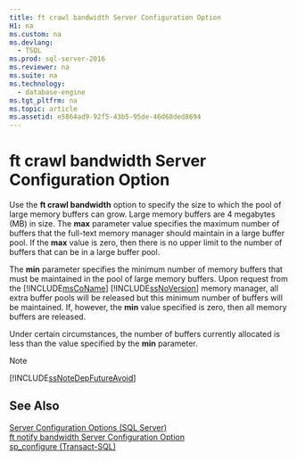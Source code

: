 ```yaml
---
title: ft crawl bandwidth Server Configuration Option
H1: na
ms.custom: na
ms.devlang: 
  - TSQL
ms.prod: sql-server-2016
ms.reviewer: na
ms.suite: na
ms.technology: 
  - database-engine
ms.tgt_pltfrm: na
ms.topic: article
ms.assetid: e5864ad9-92f5-43b5-95de-46d68ded8694
---
```

# ft crawl bandwidth Server Configuration Option
  Use the **ft crawl bandwidth** option to specify the size to which the pool of large memory buffers can grow. Large memory buffers are 4 megabytes (MB) in size. The **max** parameter value specifies the maximum number of buffers that the full-text memory manager should maintain in a large buffer pool. If the **max** value is zero, then there is no upper limit to the number of buffers that can be in a large buffer pool.  
  
 The **min** parameter specifies the minimum number of memory buffers that must be maintained in the pool of large memory buffers. Upon request from the [!INCLUDE[msCoName](../../Topics/TopicNameContainA/includes/msCoName_md.md)] [!INCLUDE[ssNoVersion](../../Topics/TopicNameContainA/includes/ssNoVersion_md.md)] memory manager, all extra buffer pools will be released but this minimum number of buffers will be maintained. If, however, the **min** value specified is zero, then all memory buffers are released.  
  
 Under certain circumstances, the number of buffers currently allocated is less than the value specified by the **min** parameter.  
  
> [!NOTE]  
>  [!INCLUDE[ssNoteDepFutureAvoid](../../Topics/TopicNameContainA/includes/ssNoteDepFutureAvoid_md.md)]  
  
## See Also  
 [Server Configuration Options &#40;SQL Server&#41;](../../Topics/TopicNameNotContainA/Server-Configuration-Options--SQL-Server-.md)   
 [ft notify bandwidth Server Configuration Option](../../Topics/TopicNameNotContainA/ft-notify-bandwidth-Server-Configuration-Option.md)   
 [sp_configure &#40;Transact-SQL&#41;](../Topic/sp_configure%20\(Transact-SQL\).md)  
  
  